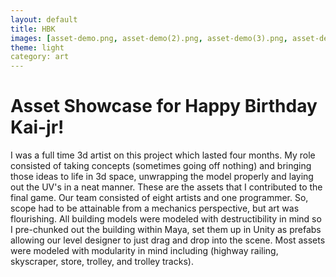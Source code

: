 ```yaml
---
layout: default
title: HBK
images: [asset-demo.png, asset-demo(2).png, asset-demo(3).png, asset-demo(4).png, asset-demo(5).png, asset-demo(6).png, asset-demo(7).png, [asset-demo(8).png, asset-demo(9).png, asset-demo(10).png, asset-demo(11).png, asset-demo(12).png, asset-demo(13).png, asset-demo(14).png]
theme: light
category: art
---
```


# Asset Showcase for Happy Birthday Kai-jr!

I was a full time 3d artist on this project which lasted four months. My role consisted of taking concepts (sometimes going off nothing) and bringing 
those ideas to life in 3d space, unwrapping the model properly and laying out the UV's in a neat manner. These are the assets that I contributed to the final game. Our team consisted of eight artists and one programmer. So, scope had to be attainable from a mechanics perspective, but art was flourishing.  All building models were modeled with destructibility in mind so I pre-chunked out the building within Maya,
set them up in Unity as prefabs allowing our level designer to just drag and drop into the scene. Most assets were modeled with modularity in mind including 
(highway railing, skyscraper, store, trolley, and trolley tracks).

